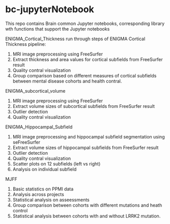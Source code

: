 # bc-jupyterNotebook
This repo contains Brain common Jupyter notebooks, corresponding library wth functions that support the Jupyter notebooks

ENIGMA_Cortical_Thickness run through steps of ENIGMA Cortical Thickness pipeline:
1. MRI image preprocessing using FreeSurfer
2. Extract thickness and area values for cortical subfields from FreeSurfer result
3. Quality contral visualization
4. Group comparison based on different measures of cortical subfields between mental disease cohorts and health contral.


ENIGMA_subcortical_volume
1. MRI image preprocessing using FreeSurfer
2. Extract volume sizes of subcortical subfields from FreeSurfer result
3. Outlier detection
4. Quality contral visualization

ENIGMA_Hippocampal_Subfield
1. MRI image preprocessing and hippocampal subfield segmentation using seFreeSurfer
2. Extract volume sizes of hippocampal subfields from FreeSurfer result
3. Outlier detection
4. Quality contral visualization
5. Scatter plots on 12 subfields (left vs right)
6. Analysis on individual subfield

MJFF
1. Basic statistics on PPMI data
2. Analysis across projects
3. Statistical analysis on asseessments
4. Group comparison between cohorts with different mutations and heath control
5. Statistical analysis between cohorts with and without LRRK2 mutation.




